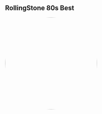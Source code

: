 
<style>
figure {
  border: 0px #cccccc solid;
  padding: 4px;
  margin: auto;
  align: center;
}

figcaption {
  background-color: white;
  color: black;
  font-style: bold;
  padding: 2px;
  text-align: center;
}
</style>

<h2>RollingStone 80s Best</h2>
<a href="https://radioninjapirata.github.io/radio_rollingbest80s.html" target="_blank"><img src="https://mosaic.scdn.co/640/ab67616d0000b273200d04910e6ecdc11d5ab97dab67616d0000b27346e859872ed30a898160aeb2ab67616d0000b2738858cc9df4f43fd5954e5132ab67616d0000b2738935cadb8e3e20d9fab4582e" height="300" width="auto" style="border-radius:50%"></a>
